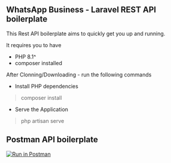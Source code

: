 ## WhatsApp Business - Laravel REST API boilerplate
This Rest API boilerplate aims to quickly get you up and running.

It requires you to have
- PHP 8.1^
- composer installed

After Clonning/Downloading - run the following commands
- Install PHP dependencies
> composer install
- Serve the Application
> php artisan serve

## Postman API boilerplate
[![Run in Postman](https://run.pstmn.io/button.svg)](https://app.getpostman.com/run-collection/7425286-2487981b-d301-45b6-99ac-ad15fc3f3ffb?action=collection%2Ffork&collection-url=entityId%3D7425286-2487981b-d301-45b6-99ac-ad15fc3f3ffb%26entityType%3Dcollection%26workspaceId%3D4430193f-9876-439a-b2b7-ec667e988d7b)
